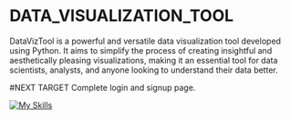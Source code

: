 # DATA_VISUALIZATION_TOOL
DataVizTool is a powerful and versatile data visualization tool developed using Python. It aims to simplify the process of creating insightful and aesthetically pleasing visualizations, making it an essential tool for data scientists, analysts, and anyone looking to understand their data better.    

#NEXT TARGET
Complete login and signup page.

[![My Skills](https://skillicons.dev/icons?i=py)](https://skillicons.dev)